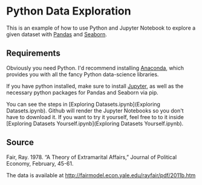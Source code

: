 # Python Data Exploration

This is an example of how to use Python and Jupyter Notebook to explore a given dataset with [Pandas](http://pandas.pydata.org/) and [Seaborn](https://seaborn.pydata.org/).

## Requirements

Obviously you need Python. I'd recommend installing [Anaconda](anaconda.com), which provides you with all the fancy Python data-science libraries.

If you have python installed, make sure to install [Jupyter](http://jupyter.org/), as well as the necessary python packages for Pandas and Seaborn via pip.

You can see the steps in [Exploring Datasets.ipynb](Exploring Datasets.ipynb). Github will render the Jupyter Notebooks so you don't have to download it. If you want to try it yourself, feel free to to it inside [Exploring Datasets Yourself.ipynb](Exploring Datasets Yourself.ipynb).

## Source

Fair, Ray. 1978. “A Theory of Extramarital Affairs,” Journal of Political Economy, February, 45-61.

The data is available at http://fairmodel.econ.yale.edu/rayfair/pdf/2011b.htm
